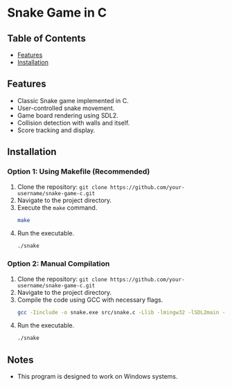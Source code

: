 # Snake Game in C

## Table of Contents

- [Features](#features)
- [Installation](#installation)

## Features

- Classic Snake game implemented in C.
- User-controlled snake movement.
- Game board rendering using SDL2.
- Collision detection with walls and itself.
- Score tracking and display.

## Installation

### Option 1: Using Makefile (Recommended)

1. Clone the repository: `git clone https://github.com/your-username/snake-game-c.git`
2. Navigate to the project directory.
3. Execute the `make` command.
    ```bash
    make
    ```
4. Run the executable.
    ```bash
    ./snake
    ```

### Option 2: Manual Compilation

1. Clone the repository: `git clone https://github.com/your-username/snake-game-c.git`
2. Navigate to the project directory.
3. Compile the code using GCC with necessary flags.
    ```bash
    gcc -Iinclude -o snake.exe src/snake.c -Llib -lmingw32 -lSDL2main -lSDL2 -lSDL2_ttf
    ```
4. Run the executable.
    ```bash
    ./snake
    ```
    
## Notes

- This program is designed to work on Windows systems.
